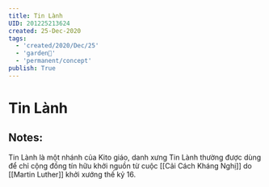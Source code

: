 ```yaml
---
title: Tin Lành
UID: 201225213624
created: 25-Dec-2020
tags:
  - 'created/2020/Dec/25'
  - 'garden🏡'
  - 'permanent/concept'
publish: True
---
```

# Tin Lành

## Notes:
Tin Lành là một nhánh của Kito giáo, danh xưng Tin Lành thường được dùng để chỉ cộng đồng tín hữu khởi nguồn từ cuộc [[Cải Cách Kháng Nghị]] do  [[Martin Luther]]  khởi xướng thế kỷ 16.